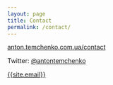 ```yaml
---
layout: page
title: Contact
permalink: /contact/
---
```



[anton.temchenko.com.ua/contact](http://anton.temchenko.com.ua/contact)

Twitter: [@antontemchenko](https://twitter.com/antontemchenko)

[{{site.email}}](mailto:{{site.email}})

